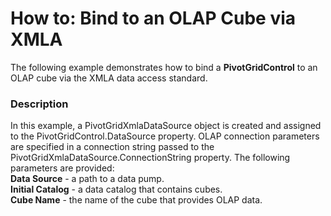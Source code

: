 # How to: Bind to an OLAP Cube via XMLA


<p>The following example demonstrates how to bind a <strong>PivotGridControl</strong> to an OLAP cube via the XMLA data access standard.</p>


<h3>Description</h3>

<p>In this example, a PivotGridXmlaDataSource object is created and assigned to the PivotGridControl.DataSource property. OLAP connection parameters are specified in a connection string passed to the PivotGridXmlaDataSource.ConnectionString property. The following parameters are provided:<br />
<strong>Data Source</strong> - a path to a data pump. <br />
<strong>Initial Catalog</strong> - a data catalog that contains cubes. <br />
<strong>Cube Name</strong> - the name of the cube that provides OLAP data. </p>

<br/>


